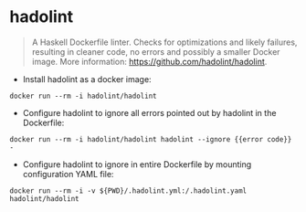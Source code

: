 # hadolint

> A Haskell Dockerfile linter.
> Checks for optimizations and likely failures, resulting in cleaner code, no errors and possibly a smaller Docker image.
> More information: <https://github.com/hadolint/hadolint>.

- Install hadolint as a docker image:

`docker run --rm -i hadolint/hadolint`

- Configure hadolint to ignore all errors pointed out by hadolint in the Dockerfile:

`docker run --rm -i hadolint/hadolint hadolint --ignore {{error code}} -`

- Configure hadolint to ignore in entire Dockerfile by mounting configuration YAML file:

`docker run --rm -i -v ${PWD}/.hadolint.yml:/.hadolint.yaml hadolint/hadolint`
